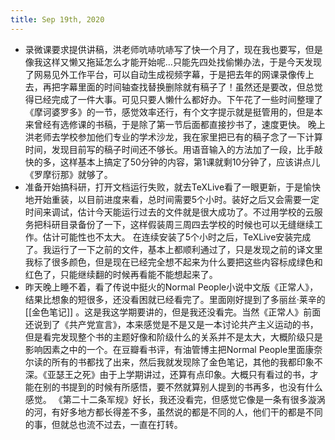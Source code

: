 ```yaml
---
title: Sep 19th, 2020
---
```


- 录微课要求提供讲稿，洪老师吭哧吭哧写了快一个月了，现在我也要写，但是像我这样又懒又拖延怎么才能开始呢…只能先四处找偷懒办法，于是今天发现了网易见外工作平台，可以自动生成视频字幕，于是把去年的网课录像传上去，再把字幕里面的时间轴查找替换删除就有稿子了！虽然还是要改，但总觉得已经完成了一件大事。可见只要人懒什么都好办。下午花了一些时间整理了《摩诃婆罗多》的一节，感觉效率还行，有个文字提示就是挺管用的，但是本来曾经有选修课的书稿，于是除了第一节后面都直接抄书了，速度更快。
  晚上洪老师去学校参加他们专业的学术沙龙，我在家里把已有的稿子念了一下计算时间，发现目前写的稿子时间还不够长。用语音输入的方法加了一段，比手敲快的多，这样基本上搞定了50分钟的内容，第1课就剩10分钟了，应该讲点儿《罗摩衍那》就够了。
- 准备开始搞科研，打开文档运行失败，就去TeXLive看了一眼更新，于是愉快地开始重装，以目前进度来看，总时间需要5个小时。装好之后又会需要一定时间来调试，估计今天能运行过去的文件就是很大成功了。不过用学校的云服务把科研目录备份了一下，这样假装周三周四去学校的时候也可以无缝继续工作。估计可能性也不太大。
  在连续安装了5个小时之后，TeXLive安装完成了。我运行了一下之前的文件，基本上都顺利通过了，只是发现之前的译文里我标了很多颜色，但是现在已经完全想不起来为什么要把这些内容标成绿色和红色了，只能继续翻的时候再看能不能想起来了。
- 昨天晚上睡不着，看了传说中挺火的Normal People小说中文版《正常人》，结果比想象的短很多，还没看困就已经看完了。里面刚好提到了多丽丝·莱辛的 [[金色笔记]] 。这是我这学期要讲的，但是我还没看完。当然《正常人》前面还说到了《共产党宣言》，本来感觉是不是又是一本讨论共产主义运动的书，但是看完发现整个书的主题好像和阶级什么的关系并不是太大，大概阶级只是影响因素之中的一个。在豆瓣看书评，有油管博主把Normal People里面康奈尔读的所有的书都找了出来，然后我就发现除了金色笔记，其他的我都印象不深。《亚瑟王之死》由于上学期讲过，还算有点印象。大概只有看过的书，才能在别的书提到的时候有所感悟，要不然就算别人提到的书再多，也没有什么感觉。
  《第二十二条军规》好长，我还没看完，但感觉它像是一条有很多漩涡的河，有好多地方都长得差不多，虽然说的都是不同的人，他们干的都是不同的事，但就总也流不过去，一直在打转。